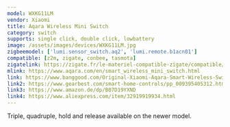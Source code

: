 ```yaml
---
model: WXKG11LM
vendor: Xiaomi
title: Aqara Wireless Mini Switch
category: switch
supports: single click, double click, lowbattery
image: /assets/images/devices/WXKG11LM.jpg
zigbeemodel: ['lumi.sensor_switch.aq2', 'lumi.remote.b1acn01']
compatible: [z2m, zigate, conbee, tasmota]
zigatelink: https://zigate.fr/le-materiel-compatible-zigate/compatible/boutonaqara
mlink: https://www.aqara.com/en/smart_wireless_mini_switch.html
link: https://www.banggood.com/Original-Xiaomi-Aqara-Smart-Wireless-Switch-Smart-Home-Kit-Remote-Control-Touch-Switch-p-1224921.html
link2: https://www.gearbest.com/smart-home-controls/pp_009395405312.html
link3: https://www.amazon.de/dp/B07D19YXND
link4: https://www.aliexpress.com/item/32919919934.html
---
```

Triple, quadruple, hold and release available on the newer model.